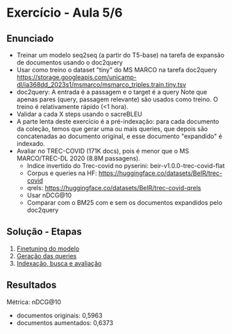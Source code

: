 # Exercício - Aula 5/6

## Enunciado

* Treinar um modelo seq2seq (a partir do T5-base) na tarefa de expansão de documentos usando o doc2query
* Usar como treino o dataset "tiny" do MS MARCO na tarefa doc2query
https://storage.googleapis.com/unicamp-dl/ia368dd_2023s1/msmarco/msmarco_triples.train.tiny.tsv
* doc2query: A entrada é a passagem e o target é a query
Note que apenas pares (query, passagem relevante) são usados como treino.
O treino é relativamente rápido (<1 hora).
* Validar a cada X steps usando o sacreBLEU 
* A parte lenta deste exercício é a pré-indexação: para cada documento da coleção, temos que gerar uma ou mais queries, que depois são concatenadas ao documento original, e esse documento "expandido" é indexado.
* Avaliar no TREC-COVID (171K docs), pois é menor que o MS MARCO/TREC-DL 2020 (8.8M passagens). 
  * Indice invertido do Trec-covid no pyserini: beir-v1.0.0-trec-covid-flat
  * Corpus e queries na HF: https://huggingface.co/datasets/BeIR/trec-covid
  * qrels: https://huggingface.co/datasets/BeIR/trec-covid-qrels
  * Usar nDCG@10
  * Comparar com o BM25 com e sem os documentos expandidos pelo doc2query
  
## Solução - Etapas 
1. [Finetuning do modelo](Aula_6_Finetuning.ipynb)
2. [Geração das queries](Aula_6_Generation.ipynb)
3. [Indexação, busca e avaliação](Aula_6_Indexing_Search_Evaluation.ipynb)

  
## Resultados
Métrica: nDCG@10
* documentos originais:  0,5963
* documentos aumentados: 0,6373
